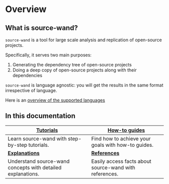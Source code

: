 # Overview

## What is source-wand?

`source-wand` is a tool for large scale analysis and replication of open-source projects.

Specifically, it serves two main purposes:

1. Generating the dependency tree of open-source projects
2. Doing a deep copy of open-source projects along with their dependencies

`source-wand` is language agnostic: you will get the results in the same format irrespective of language.

Here is an [overview of the supported languages](/supported-languages)

## In this documentation

| [Tutorials](/tutorials/all)                   | [How-to guides](/how-to-guides/all)      |
|-------------------------------------------------------------|--------------------------------------------------------|
| Learn source-wand with step-by-step tutorials.              | Find how to achieve your goals with how-to guides.     |
| [**Explanations**](/explanations/all)         | [**References**](/references/all)        |
| Understand source-wand concepts with detailed explanations. | Easily access facts about source-wand with references. |
